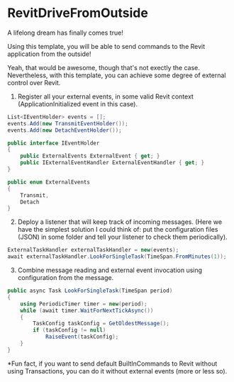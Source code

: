 # RevitDriveFromOutside

  A lifelong dream has finally comes true!
  
  Using this template, you will be able to send commands to the Revit application from the outside!

  Yeah, that would be awesome, though that's not exectly the case.
  Nevertheless, with this template, you can achieve some degree of external control over Revit.

  1. Register all your external events, in some valid Revit context (ApplicationInitialized event in this case).
  ```c#
List<IEventHolder> events = [];
events.Add(new TransmitEventHolder());
events.Add(new DetachEventHolder());
```
```c#
public interface IEventHolder
{
    public ExternalEvents ExternalEvent { get; }
    public IExternalEventHandler ExternalEventHandler { get; }
}
```
```c#
public enum ExternalEvents
{
    Transmit,
    Detach
}
```

  2. Deploy a listener that will keep track of incoming messages.
  (Here we have the simplest solution I could think of: put the configuration files (JSON) in some folder and tell your listener to check them periodically).
```c#
ExternalTaskHandler externalTaskHandler = new(events);
await externalTaskHandler.LookForSingleTask(TimeSpan.FromMinutes(1));
```
  3. Combine message reading and external event invocation using configuration from the message.
```c#
public async Task LookForSingleTask(TimeSpan period)
{
    using PeriodicTimer timer = new(period);
    while (await timer.WaitForNextTickAsync())
    {
        TaskConfig taskConfig = GetOldestMessage();
        if (taskConfig != null)
            RaiseEvent(taskConfig);
    }
}
```
  *Fun fact, if you want to send default BuiltInCommands to Revit without using Transactions, you can do it without external events (more or less so).
